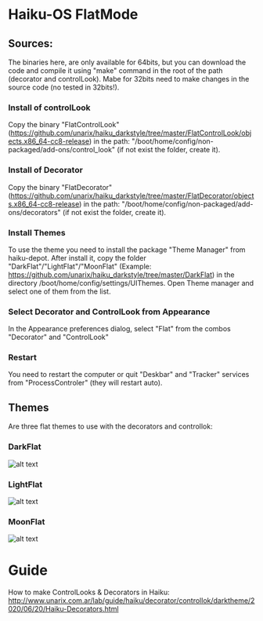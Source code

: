 # Haiku-OS FlatMode

## Sources:
The binaries here, are only available for 64bits, but you can download the code and compile it using "make" command in the root of the path (decorator and controlLook). Mabe for 32bits need to make changes in the source code (no tested in 32bits!).

### Install of controlLook
Copy the binary "FlatControlLook" (https://github.com/unarix/haiku_darkstyle/tree/master/FlatControlLook/objects.x86_64-cc8-release) in the path: "/boot/home/config/non-packaged/add-ons/control_look" (if not exist the folder, create it).

### Install of Decorator
Copy the binary "FlatDecorator" (https://github.com/unarix/haiku_darkstyle/tree/master/FlatDecorator/objects.x86_64-cc8-release) in the path: "/boot/home/config/non-packaged/add-ons/decorators" (if not exist the folder, create it).

### Install Themes
To use the theme you need to install the package "Theme Manager" from haiku-depot. After install it, copy the folder "DarkFlat"/"LightFlat"/"MoonFlat" (Example: https://github.com/unarix/haiku_darkstyle/tree/master/DarkFlat) in the directory /boot/home/config/settings/UIThemes. Open Theme manager and select one of them from the list.

### Select Decorator and ControlLook from Appearance
In the Appearance preferences dialog, select "Flat" from the combos "Decorator" and "ControlLook"

### Restart
You need to restart the computer or quit "Deskbar" and "Tracker" services from "ProcessControler" (they will restart auto).

## Themes
Are three flat themes to use with the decorators and controllok:

### DarkFlat
![alt text](https://raw.githubusercontent.com/unarix/haiku_darkstyle/master/DarkFlat/screenshot.png?raw=true)

### LightFlat
![alt text](https://raw.githubusercontent.com/unarix/haiku_darkstyle/master/LightFlat/screenshot.png?raw=true)

### MoonFlat
![alt text](https://raw.githubusercontent.com/unarix/haiku_darkstyle/master/MoonFlat/screenshot.png?raw=true)

# Guide
How to make ControlLooks & Decorators in Haiku:
http://www.unarix.com.ar/lab/guide/haiku/decorator/controllok/darktheme/2020/06/20/Haiku-Decorators.html
